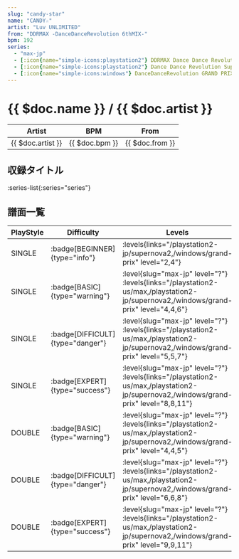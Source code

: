```yaml
---
slug: "candy-star"
name: "CANDY☆"
artist: "Luv UNLIMITED"
from: "DDRMAX -DanceDanceRevolution 6thMIX-"
bpm: 192
series:
  - "max-jp"
  - [:icon{name="simple-icons:playstation2"} DDRMAX Dance Dance Revolution :icon{name="flag:us-4x3"}](/playstation2-us/max)
  - [:icon{name="simple-icons:playstation2"} Dance Dance Revolution SuperNOVA2 :icon{name="flag:jp-4x3"}](/playstation2-jp/supernova2)
  - [:icon{name="simple-icons:windows"} DanceDanceRevolution GRAND PRIX (グランプリプレー)](/windows/grand-prix)
---
```


# {{ $doc.name }} / {{ $doc.artist }}

|Artist|BPM|From|
|------|---|----|
|{{ $doc.artist }}|{{ $doc.bpm }}|{{ $doc.from }}|

## 収録タイトル

:series-list{:series="series"}

## 譜面一覧

|PlayStyle|Difficulty|Levels|Notes|Movie|
|---------|----------|------|-----|-----|
|SINGLE| :badge[BEGINNER]{type="info"}| :levels{links="/playstation2-jp/supernova2,/windows/grand-prix" level="2,4"}|89/0||
|SINGLE| :badge[BASIC]{type="warning"}|<div class="field is-grouped is-grouped-multiline"> :level{slug="max-jp" level="?"} :levels{links="/playstation2-us/max,/playstation2-jp/supernova2,/windows/grand-prix" level="4,4,6"}</div>|170/0||
|SINGLE| :badge[DIFFICULT]{type="danger"}|<div class="field is-grouped is-grouped-multiline"> :level{slug="max-jp" level="?"} :levels{links="/playstation2-us/max,/playstation2-jp/supernova2,/windows/grand-prix" level="5,5,7"}</div>|236/16||
|SINGLE| :badge[EXPERT]{type="success"}|<div class="field is-grouped is-grouped-multiline"> :level{slug="max-jp" level="?"} :levels{links="/playstation2-us/max,/playstation2-jp/supernova2,/windows/grand-prix" level="8,8,11"}</div>|327/29||
|DOUBLE| :badge[BASIC]{type="warning"}|<div class="field is-grouped is-grouped-multiline"> :level{slug="max-jp" level="?"} :levels{links="/playstation2-us/max,/playstation2-jp/supernova2,/windows/grand-prix" level="4,4,5"}</div>|198/0||
|DOUBLE| :badge[DIFFICULT]{type="danger"}|<div class="field is-grouped is-grouped-multiline"> :level{slug="max-jp" level="?"} :levels{links="/playstation2-us/max,/playstation2-jp/supernova2,/windows/grand-prix" level="6,6,8"}</div>|207/27||
|DOUBLE| :badge[EXPERT]{type="success"}|<div class="field is-grouped is-grouped-multiline"> :level{slug="max-jp" level="?"} :levels{links="/playstation2-us/max,/playstation2-jp/supernova2,/windows/grand-prix" level="9,9,11"}</div>|325/10||
